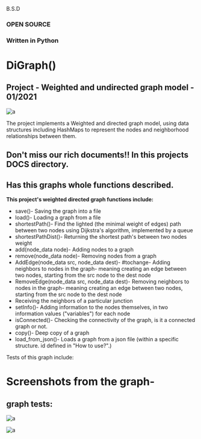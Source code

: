 B.S.D
### OPEN SOURCE
### Written in Python

# DiGraph()

## Project - Weighted and undirected graph model - 01/2021 

![a](https://github.com/Dvir-Segal/Ex3Oop/blob/master/pics/graph%20plot1.png)

The project implements a Weighted and directed graph model, using data structures including HashMaps to represent the nodes and neighborhood relationships between them. 

## Don't miss our rich documents!! In this projects DOCS directory.
## Has this graphs whole functions described.

**This project's weighted directed graph functions include:**

* save()- Saving the graph into a file
* load()- Loading a graph from a file
* shortestPath()- Find the lighted (the minimal weight of edges) path between two nodes using Dijkstra's algorithm, implemented by a queue
* shortestPathDist()- Returning the shortest path's between two nodes weight
* add(node_data node)- Adding nodes to a graph
* remove(node_data node)- Removing nodes from a graph
* AddEdge(node_data src, node_data dest)- #tochange- Adding neighbors to nodes in the graph- meaning creating an edge between two nodes, starting from the src node to the       dest node
* RemoveEdge(node_data src, node_data dest)- Removing neighbors to nodes in the graph- meaning creating an edge between two nodes, starting from the src node to the dest node
* Receiving the neighbors of a particular junction
* setInfo()- Adding information to the nodes themselves, in two information values ("variables") for each node
* isConnected()- Checking the connectivity of the graph, is it a connected graph or not.
* copy()- Deep copy of a graph
* load_from_json()-  Loads a graph from a json file (within a specific structure. id defined in "How to use?".)

Tests of this graph include:

# Screenshots from the graph-
## graph tests:
![a](https://github.com/Dvir-Segal/Ex3Oop/blob/master/pics/test1%20graph.png)

![a](https://github.com/Dvir-Segal/Ex3Oop/blob/master/pics/test%20graph%202.png)
